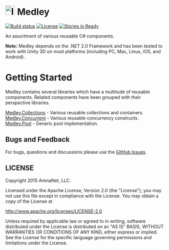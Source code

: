 <img src="http://cdn.flaticon.com/png/256/64749.png" alt="Icon" width="30" height="30"/> Medley
=====
[![Build status](https://ci.appveyor.com/api/projects/status/cvl40gehv0t334rs?svg=true)](https://ci.appveyor.com/project/elvirb/medley)
[![License](https://img.shields.io/hexpm/l/plug.svg)](http://www.apache.org/licenses/LICENSE-2.0)
[![Stories in Ready](https://badge.waffle.io/arenanet/medley.png?label=ready&title=Ready)](http://waffle.io/arenanet/medley)

An assortment of various reusable C# components. 

<b>Note:</b> Medley depends on the .NET 2.0 Framework and has been tested to work with Unity 3D on most platforms (including PC, Mac, Linux, iOS, and Android).

Getting Started
==========

Medley contains several libraries which have a multitude of reusable components. Related components have been grouped with their perspective libraries.

[Medley.Collections](https://github.com/arenanet/medley/tree/master/Medley.Collections) - Various reusable collections and containers.
<br />
[Medley.Concurrent](https://github.com/arenanet/medley/tree/master/Medley.Concurrent) - Various reusable concurrency constructs.
<br />
[Medley.Pool](https://github.com/arenanet/medley/tree/master/Medley.Pool) - Generic pool implementation.

## Bugs and Feedback

For bugs, questions and discussions please use the [GitHub Issues](https://github.com/ArenaNet/Medley/issues).

## LICENSE

Copyright 2015 ArenaNet, LLC.

Licensed under the Apache License, Version 2.0 (the "License");
you may not use this file except in compliance with the License.
You may obtain a copy of the License at

<http://www.apache.org/licenses/LICENSE-2.0>

Unless required by applicable law or agreed to in writing, software
distributed under the License is distributed on an "AS IS" BASIS,
WITHOUT WARRANTIES OR CONDITIONS OF ANY KIND, either express or implied.
See the License for the specific language governing permissions and
limitations under the License.
